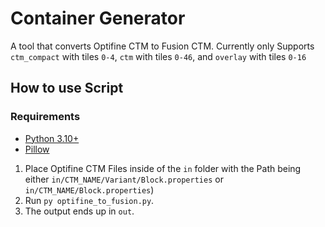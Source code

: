 # Container Generator
A tool that converts Optifine CTM to Fusion CTM.
Currently only Supports `ctm_compact` with tiles `0-4`, `ctm` with tiles `0-46`, and `overlay` with tiles `0-16`

## How to use Script

### Requirements
- [Python 3.10+](https://www.python.org/)
- [Pillow](https://pypi.org/project/Pillow/)

1. Place Optifine CTM Files inside of the `in` folder with the Path being either `in/CTM_NAME/Variant/Block.properties` or `in/CTM_NAME/Block.properties`)
2. Run `py optifine_to_fusion.py`.
3. The output ends up in `out`.